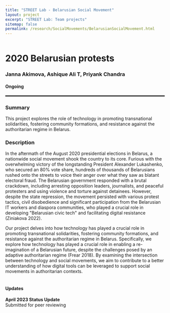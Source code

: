```yaml
---
title: "STREET Lab - Belarusian Social Movement"
layout: project
excerpt: "STREET Lab: Team projects"
sitemap: false
permalink: /research/SocialMovements/BelarusianSocialMovement.html
---
```

<div class="row" style="display: flex;">


<!--<div class="col-sm-5 clearfix" >
  <img src="{{ site.url }}{{ site.baseurl }}/images/pubpic/{{ project.photo }}" class="img-reponsive" width="100%" style="float: left" />
</div>-->

<div class="container-fluid">
  <h1>2020 Belarusian protests</h1>
  <h3>Janna Akimova, Ashique Ali T, Priyank Chandra</h3>
  <h4>Ongoing</h4>
  
</div>

</div>

<hr style="margin-top: 0.1rem;
  margin-bottom: 0.1rem;
  border: 0;
  border-top: 2px solid rgba(0, 0, 0, 0.2);"/>

<div class="row" style="display: flex;">

<div class=" col-sm-12">
  <h3>Summary</h3>
This project explores the role of technology in promoting transnational solidarities, fostering community formations, and resistance against the authoritarian regime in Belarus.

  <h3>Description</h3>
In the aftermath of the August 2020 presidential elections in Belarus, a nationwide social movement shook the country to its core. Furious with the overwhelming victory of the longstanding President Alexander Lukashenko, who secured an 80% vote share, hundreds of thousands of Belarusians rushed onto the streets to voice their anger over what they saw as blatant electoral fraud. The Belarusian government responded with a brutal crackdown, including arresting opposition leaders, journalists, and peaceful protesters and using violence and torture against detainees. However, despite the state repression, the movement persisted with various protest tactics, civil disobedience and significant participation from the Belarusian IT workers and diaspora communities, who played a crucial role in developing "Belarusian civic tech" and facilitating digital resistance (Ziniakova 2022). 

Our project delves into how technology has played a crucial role in promoting transnational solidarities, fostering community formations, and resistance against the authoritarian regime in Belarus. Specifically, we explore how technology has played a crucial role in enabling a re-imagination of a Belarusian future, despite the challenges posed by an adaptive authoritarian regime (Frear 2018). By examining the intersection between technology and social movements, we aim to contribute to a better understanding of how digital tools can be leveraged to support social movements in authoritarian contexts.<br><br>
  
<h4>Updates</h4>
<b>April 2023 Status Update</b><br> Submitted for peer reviewing

<br />

